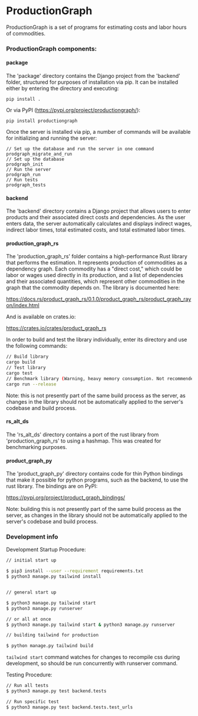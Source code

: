 # ProductionGraph

ProductionGraph is a set of programs for estimating costs and labor hours of commodities.

### ProductionGraph components:

#### package

The 'package' directory contains the Django project from the 'backend' folder, structured for purposes of installation via pip. It can be installed either by entering the directory and executing:

```
pip install .
```

Or via PyPI (https://pypi.org/project/productiongraph/):

```
pip install productiongraph
```

Once the server is installed via pip, a number of commands will be available for initializing and running the server:

```
// Set up the database and run the server in one command
prodgraph_migrate_and_run
// Set up the database
prodgraph_init
// Run the server
prodgraph_run
// Run tests
prodgraph_tests
```

#### backend

The 'backend' directory contains a Django project that allows users to enter products and their associated direct costs and dependencies. As the user enters data, the server automatically calculates and displays indirect wages, indirect labor times, total estimated costs, and total estimated labor times.

#### production_graph_rs

The 'production_graph_rs' folder contains a high-performance Rust library that performs the estimation. It represents production of commodities as a dependency graph. Each commodity has a "direct cost," which could be labor or wages used directly in its production, and a list of dependencies and their associated quantities, which represent other commodities in the graph that the commodity depends on. The library is documented here:

https://docs.rs/product_graph_rs/0.1.0/product_graph_rs/product_graph_rayon/index.html

And is available on crates.io:

https://crates.io/crates/product_graph_rs

In order to build and test the library individually, enter its directory and use the following commands:

```bash
// Build library
cargo build
// Test library
cargo test
// Benchmark library (Warning, heavy memory consumption. Not recommended on a machine without several free GB of RAM.)
cargo run --release
```

Note: this is not presently part of the same build process as the server, as changes in the library should not be automatically applied to the server's codebase and build process.

#### rs_alt_ds

The 'rs_alt_ds' directory contains a port of the rust library from 'production_graph_rs' to using a hashmap. This was created for benchmarking purposes.


#### product_graph_py

The 'product_graph_py' directory contains code for thin Python bindings that make it possible for python programs, such as the backend, to use the rust library. The bindings are on PyPI:

https://pypi.org/project/product_graph_bindings/

Note: building this is not presently part of the same build process as the server, as changes in the library should not be automatically applied to the server's codebase and build process.

### Development info

Development Startup Procedure:

```bash
// initial start up

$ pip3 install --user --requirement requirements.txt
$ python3 manage.py tailwind install


// general start up

$ python3 manage.py tailwind start
$ python3 manage.py runserver

// or all at once
$ python3 manage.py tailwind start & python3 manage.py runserver

// building tailwind for production

$ python manage.py tailwind build
```

`tailwind start` command watches for changes to recompile css during development, so should be run concurrently with runserver command.

Testing Procedure:

```bash
// Run all tests
$ python3 manage.py test backend.tests

// Run specific test
$ python3 manage.py test backend.tests.test_urls
```
